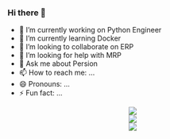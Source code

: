 ### Hi there 👋

- 🔭 I’m currently working on Python Engineer
- 🌱 I’m currently learning Docker
- 👯 I’m looking to collaborate on ERP
- 🤔 I’m looking for help with MRP
- 💬 Ask me about Persion
- 📫 How to reach me: ...
- 😄 Pronouns: ...
- ⚡ Fun fact: ...

<div align="center">
	<img src="https://github-readme-stats.vercel.app/api?username=Hellathor&show_icons=true&theme=dracula"/>
</div>

<div align="center">
	<img  src="https://metrics.lecoq.io/Hellathor?template=classic&base.indepth=false&base.hireable=false&config.timezone=Asia%2FShanghai" />
</div>

<div align="center">
	<img  src="https://github-readme-streak-stats.herokuapp.com/?user=Hellathor"/>
</div>
